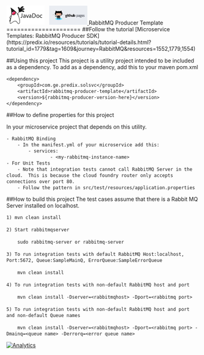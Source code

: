 <a href="http://predixdev.github.io/rabbitmq-producer-template/javadocs/index.html" target="_blank" >
	<img height="50px" width="100px" src="images/javadoc.png" alt="view javadoc"></a>
&nbsp;
<a href="http://predixdev.github.io/rabbitmq-producer-template" target="_blank">
	<img height="50px" width="100px" src="images/pages.jpg" alt="view github pages">
</a>
RabbitMQ Producer Template
=====================
##Follow the tutorial 
[Microservice Templates: RabbitMQ Producer SDK](https://predix.io/resources/tutorials/tutorial-details.html?tutorial_id=1779&tag=1609&journey=RabbitMQ&resources=1552,1779,1554) 


##Using this project
This project is a utility project intended to be included as a dependency.  To add as a dependency, add this to your maven pom.xml

	<dependency>
		<groupId>com.ge.predix.solsvc</groupId>
		<artifactId>rabbitmq-producer-template</artifactId>
		<version>${rabbitmq-producer-version-here}</version>
	</dependency>

##How to define properties for this project

In your microservice project that depends on this utility.

	- RabbitMQ Binding
		- In the manifest.yml of your microservice add this:
			- services:
      				- <my-rabbitmq-instance-name> 
	- For Unit Tests
		- Note that integration tests cannot call RabbitMQ Server in the cloud.  This is because the cloud foundry router only accepts connections over port 80.
		- Follow the pattern in src/test/resources/application.properties


##How to build this project
The test cases assume that there is a Rabbit MQ Server installed on localhost.

	1) mvn clean install

	2) Start rabbitmqserver

	    sudo rabbitmq-server or rabbitmq-server

	3) To run integration tests with default RabbitMQ Host:localhost, Port:5672, Queue:SampleMainQ, ErrorQueue:SampleErrorQueue

		mvn clean install

	4) To run integration tests with non-default RabbitMQ host and port

		mvn clean install -Dserver=<rabbitmqhost> -Dport=<rabbitmq port>

	5) To run integration tests with non-default RabbitMQ host and port and non-default Queue names 

		mvn clean install -Dserver=<rabbitmqhost> -Dport=<rabbitmq port> -Dmainq=<queue name> -Derrorq=<error queue name>

[![Analytics](https://ga-beacon.appspot.com/UA-82773213-1/rabbitmq-producer-template/readme?pixel)](https://github.com/PredixDev)

